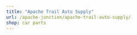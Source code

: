 ```yaml
---
title: "Apache Trail Auto Supply"
url: /apache-junction/apache-trail-auto-supply/
shop: car parts
---
```

